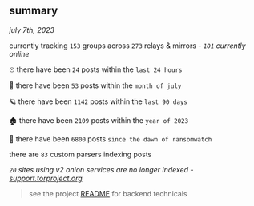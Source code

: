 
## summary
_july 7th, 2023_

currently tracking `153` groups across `273` relays & mirrors - _`101` currently online_

⏲ there have been `24` posts within the `last 24 hours`

🦈 there have been `53` posts within the `month of july`

🪐 there have been `1142` posts within the `last 90 days`

🏚 there have been `2109` posts within the `year of 2023`

🦕 there have been `6800` posts `since the dawn of ransomwatch`

there are `83` custom parsers indexing posts

_`20` sites using v2 onion services are no longer indexed - [support.torproject.org](https://support.torproject.org/onionservices/v2-deprecation/)_

> see the project [README](https://github.com/joshhighet/ransomwatch#ransomwatch--) for backend technicals
